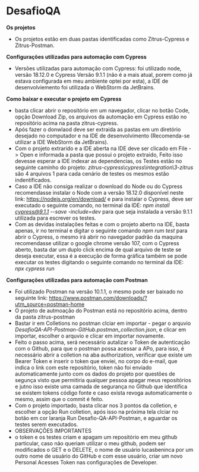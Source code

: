 # DesafioQA
**Os projetos**
- Os projetos estão em duas pastas identificadas como Zitrus-Cypress e Zitrus-Postman.

**Configurações utilizadas para automação com Cypress**

- Versões utilizadas para automação com Cypress: foi utilizado node, versão 18.12.0 e Cypress Versão 9.1.1 (não é a mais atual, porem como já estava configurada em meu ambiente optei por esta), a IDE de desenvolviemento foi utilizada o WebStorm da JetBrains.

**Como baixar e executar o projeto em Cypress**
- basta clicar abrir o repositório em um navegador, clicar no botão Code, opção Download Zip, os arquivos da automação em Cypress estão no repositório acima na pasta zitrus-cypress.
- Após fazer o donwlaod deve ser extraida as pastas em um diretório desejado no computador e na IDE de desenvolvimento (Recomenda-se utilizar a IDE WebStorm da JetBrains).
- Com o projeto extrarido e a IDE aberta na IDE deve ser clicado em File -> Open e informada a pasta que possui o projeto extraido, Feito isso devesse esperar a IDE indexar as dependencias, os Testes estão no seguinte caminho do projeto: *zitrus-cypress\cypress\integration\3-zitrus* são 4 arquivos 1 para cada cenário de testes os mesmos estão indentificados.
- Caso a IDE não consiga realizar o download do Node ou do Cypress recomendasse instalar o Node com a versão 18.12.0 disponível neste link: https://nodejs.org/en/download/ e para instalar o Cypress, deve ser executado o seguinte comando, no terminal da IDE: *npm install cypress@9.1.1 --save -include=dev* para que seja instalada a versão 9.1.1 utilizada para escrever os testes.
- Com as devidas instalações feitas e com o projeto aberto na IDE, basta apenas, ir no terminal e digitar o seguinte comando *npm rum test* para abrir o Cypress, o mesmo irá abrir no navegador padrão da maquina recomendasse utilizar o google chrome versão 107, com o Cypress aberto, basta dar um duplo click encima de qual arquivo de teste se deseja executar, essa é a execução de forma gráfica também se pode executar os testes digitando o seguinte comando no terminal da IDE: *npx cypress run* 

**Configurações utilizadas para automação com Postman**
- Foi utilizado Postman na versão 10.1.1, o mesmo pode ser baixado no seguinte link: https://www.postman.com/downloads/?utm_source=postman-home
- O projeto de autmoação do Postman está no repositório acima, dentro da pasta zitrus-postman
- Bastar ir em Colletions no postman clciar em importar - pegar o arquvio *DesafioQA-API-Postman-GitHub.postman_collection.json*, e clicar em importar, escolher o arquvio e clicar em importar novamente.
- Feito o passo acima, será necessário autalizar o Token de autenticação com o Github, para que o postman possa acessar a APo, para isso, é necessário abrir a colletion na aba authorization, verificar que existe um Bearer Token e inserir o token que enviei, no corpo do e-mail, que indica o link com este repositório,  token não foi enviado automaticamente junto com os dados do projeto por questões de segunça visto que permitiria qualquer pessoa apagar meus repositórios e jutno isso existe uma camada de segurança no Github que identifica se existem tokens código fonte e caso exista revoga automaticamente o mesmo, assim que o commit é feito.
- Com o projeto importado, basta clicar nos 3 pontos da colletion, e escolher a opção Run colletion, após isso na próxima tela clciar no botão em cor laranja Run Desafio-QA-API-Postman, e aguardar os testes serem executados.
- OBSERVAÇÕES IMPORTANTES
- o token e os testes criam e apagam um repositório em meu github particular, caso não queriam utilizar o meu github, podem ser modificados o GET e o DELETE, o nome de usuário lucasbeninca por um outro nome de usuário do GitHub e com esse usuário, criar um novo Personal Acesses Token nas configurações de Developer.
